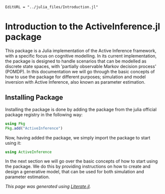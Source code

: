 ```@meta
EditURL = "../julia_files/Introduction.jl"
```

# Introduction to the ActiveInference.jl package

This package is a Julia implementation of the Active Inference framework, with a specific focus on cognitive modelling.
In its current implementation, the package is designed to handle scenarios that can be modelled as discrete state spaces, with 'partially observable Markov decision process' (POMDP).
In this documentation we will go through the basic concepts of how to use the package for different purposes; simulation and model inversion with Active Inference, also known as parameter estimation.

## Installing Package
Installing the package is done by adding the package from the julia official package registry in the following way:

```julia
using Pkg
Pkg.add("ActiveInference")
```

Now, having added the package, we simply import the package to start using it:

```julia
using ActiveInference
```

In the next section we will go over the basic concepts of how to start using the package. We do this by providing instructions on how to create and design a generative model, that can be used for both simulation and parameter estimation.


*This page was generated using [Literate.jl](https://github.com/fredrikekre/Literate.jl).*

